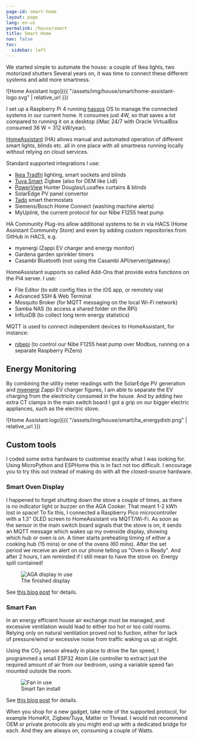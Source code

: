 ```yaml
---
page-id: smart-home
layout: page
lang: en-us
permalink: /house/smart
title: Smart Home
nav: false
toc:
  sidebar: left
---
```


We started simple to automate the house: a couple of Ikea lights, two motorized shutters
Several years on, it was time to connect these different systems and add more smartness.

![Home Assistant logo]({{ "/assets/img/house/smart/home-assistant-logo.svg" | relative_url }})

I set up a Raspberry Pi 4 running [hassos](https://www.home-assistant.io/) OS to manage the connected systems in our current home.
It consumes just 4W, so that saves a lot compared to running it on a desktop (iMac 24/7 with Oracle VirtualBox consumed 36 W = 312 kW/year).

[HomeAssistant](https://www.home-assistant.io/) (HA) allows manual and automated operation of different smart lights, blinds etc. all in one place with all smartness running locally without relying on cloud services.

Standard supported integrations I use:

- [Ikea Tradfri](https://www.home-assistant.io/integrations/tradfri/) lighting, smart sockets and blinds
- [Tuya Smart](https://www.home-assistant.io/integrations/tuya/) Zigbee (also for OEM like Lidl)
- [PowerView](https://www.home-assistant.io/integrations/hunterdouglas_powerview/) Hunter Douglas/Luxaflex curtains & blinds
- SolarEdge PV panel convertor
- [Tado](https://www.home-assistant.io/integrations/tado/) smart thermostats
- Siemens/Bosch Home Connect (washing machine alerts)
- MyUplink, the current protocol for our Nibe F1255 heat pump

HA Community Plug-ins allow additional systems to tie in via HACS (Home Assistant Community Store) and even by adding custom repositories from GitHub in HACS, e.g.

- myenergi (Zappi EV charger and energy monitor)
- Gardena garden sprinkler timers
- Casambi Bluetooth (not using the Casambi API/server/gateway)

HomeAssistant supports so called Add-Ons that provide extra functions on the Pi4 server. I use:

- File Editor (to edit config files in the iOS app, or remotely via)
- Advanced SSH & Web Terminal
- Mosquito Broker (for MQTT messaging on the local Wi-Fi network)
- Samba NAS (to access a shared folder on the RPi)
- InfluxDB (to collect long term energy statistics)

MQTT is used to connect independent devices to HomeAssistant, for instance:

- [nibepi](https://github.com/anerdins/nibepi) (to control our Nibe F1255 heat pump over Modbus, running on a separate Raspberry PiZero)

## Energy Monitoring

By combining the utility meter readings with the SolarEdge PV generation and [myenergi](https://www.myenergi.com) Zappi EV charger figures, I am able to separate the EV charging from the electricity consumed in the house. And by adding two extra CT clamps in the main switch board I got a grip on our bigger electric appliances, such as the electric stove.

![Home Assistant logo]({{ "/assets/img/house/smart/ha_energydistr.png" | relative_url }})

## Custom tools

I coded some extra hardware to customise exactly what I was looking for. Using MicroPython and ESPHome this is in fact not too difficult. I encourage you to try this out instead of making do with all the closed-source hardware.

<div class="card mx-auto mb-3 p-3" style="max-width: 95%;">

<h3 id="oven">Smart Oven Display</h3>

<p>I happened to forget shutting down the stove a couple of times, as there is no indicator light or buzzer on the AGA Cooker. That meant 1-2 kWh lost in space! To fix this, I connected a Raspberry Pico microcontroller with a 1.3" OLED screen to HomeAssistant via MQTT/Wi-Fi. As soon as the sensor in the main switch board signals that the stove is on, it sends an MQTT message which wakes up  my ovenside display, showing which hub or oven is on. A timer starts preheating timing of either a cooking hub (15 mins) or one of the ovens (60 mins). After the set period we receive an alert on our phone telling us "Oven is Ready". And after 2 hours, I am reminded if I still mean to have the stove on. Energy spill contained!</p>

<figure><img src='{{ "/assets/img/house/smart/aga/agadisplay_IMG9388.jpg" | relative_url }}' alt="AGA display in use" class='img-fluid'><figcaption class="kleiner">The finished display</figcaption></figure>

<p>See <a href='{{ "/blog/2024/smartovendisplay" | relative_url }}'>this blog post</a> for details.</p>
</div>

<div class="card mx-auto mb-3 p-3" style="max-width: 95%;">

<h3 id="fan">Smart Fan</h3>

<p>In an energy efficient house air exchange must be managed, and excessive ventilation would lead to either too hot or too cold rooms. Relying only on natural ventilation proved not to fuction, either for lack of pressure/wind or excessive noise from traffic waking us up at night.<br>

Using the CO<sub>2</sub> sensor already in place to drive the fan speed, I programmed a small ESP32 Atom Lite controller to extract just the required amount of air from our bedroom, using a variable speed fan mounted outside the room.</p>

<figure><img src='{{ "/assets/img/house/smart/whisper/whisper_complete.jpg" | relative_url }}' alt="Fan in use" class='img-fluid'><figcaption class="kleiner">Smart fan install</figcaption></figure>

<p>See <a href='{{ "/blog/2024/whisper-fan" | relative_url }}'>this blog post</a> for details.</p>
</div>

When you shop for a new gadget, take note of the supported protocol, for example HomeKit, Zigbee/Tuya, Matter or Thread. I would not recommend OEM or private protocols als you might end up with a dedicated bridge for each. And they are always on, consuming a couple of Watts.
